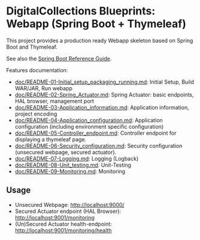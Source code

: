 # DigitalCollections Blueprints: Webapp (Spring Boot + Thymeleaf)

This project provides a production ready Webapp skeleton based on Spring Boot and Thymeleaf.

See also the [Spring Boot Reference Guide](http://docs.spring.io/spring-boot/docs/current/reference/html/index.html).

Features documentation:

- [doc/README-01-Initial_setup_packaging_running.md](doc/README-01-Initial_setup_packaging_running.md): Initial Setup, Build WAR/JAR, Run webapp
- [doc/README-02-Spring_Actuator.md](doc/README-02-Spring_Actuator.md): Spring Actuator: basic endpoints, HAL browser, management port
- [doc/README-03-Application_information.md](doc/README-03-Application_information.md): Application information, project encoding
- [doc/README-04-Application_configuration.md](doc/README-04-Application_configuration.md): Application configuration (including environment specific configuration)
- [doc/README-05-Controller_endpoint.md](doc/README-05-Controller_endpoint.md): Controller endpoint for displaying a thymeleaf page.
- [doc/README-06-Security_configuration.md](doc/README-06-Security_configuration.md): Security configuration (unsecured webpage, secured actuator).
- [doc/README-07-Logging.md](doc/README-07-Logging.md): Logging (Logback)
- [doc/README-08-Unit_testing.md](doc/README-08-Unit_testing.md): Unit-Testing
- [doc/README-09-Monitoring.md](doc/README-09-Monitoring.md): Monitoring

## Usage

- Unsecured Webpage: <http://localhost:9000/>
- Secured Actuator endpoint (HAL Browser): <http://localhost:9001/monitoring>
- (Un)Secured Actuator health-endpoint: <http://localhost:9001/monitoring/health>
